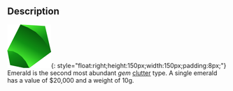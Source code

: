 ## Description
![](../static/clutter/clutter-emerald.svg "Emerald Image"){: style="float:right;height:150px;width:150px;padding:8px;"}
Emerald is the second most abundant *gem* [clutter](/clutter "All Clutter Types") type. A single emerald has a value of $20,000 and a weight of 10g.
